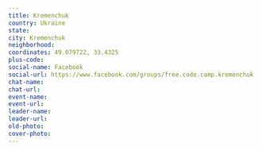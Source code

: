```yaml
---
title: Kremenchuk
country: Ukraine
state: 
city: Kremenchuk
neighborhood: 
coordinates: 49.079722, 33.4325
plus-code:
social-name: Facebook
social-url: https://www.facebook.com/groups/free.code.camp.kremenchuk
chat-name:
chat-url:
event-name:
event-url:
leader-name:
leader-url:
old-photo: 
cover-photo:
---
```

